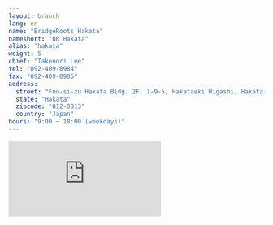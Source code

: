 ```yaml
---
layout: branch
lang: en
name: "BridgeRoots Hakata"
nameshort: "BR Hakata"
alias: "hakata"
weight: 5
chief: "Takenori Lee"
tel: "092-409-8984"
fax: "092-409-8985"
address:
  street: "Fuo-si-zu Hakata Bldg. 2F, 1-9-5, Hakataeki Higashi, Hakata-ku"
  state: "Hakata"
  zipcode: "812-0013"
  country: "Japan"
hours: "9:00 ~ 18:00 (weekdays)"
---
```


<iframe src="https://www.google.com/maps/embed?pb=!1m18!1m12!1m3!1d2428.3787864869323!2d130.42230854008014!3d33.59177165222966!2m3!1f0!2f0!3f0!3m2!1i1024!2i768!4f13.1!3m3!1m2!1s0x354191c8db33627d%3A0xf5d94de2cc67fd41!2zSmFwYW4sIOOAkjgxMi0wMDEzIEZ1a3Vva2Eta2VuLCBGdWt1b2thLXNoaSwgSGFrYXRhLWt1LCBIYWthdGFla2loaWdhc2hpLCAxIENob21l4oiSOeKIkjUsIO-8lO-9g-KAme-9k-WNmuWkmuODk-ODqw!5e0!3m2!1sen!2sus!4v1474180019748" frameborder="0" style="border:0" allowfullscreen class="center-block googlemap"></iframe>
